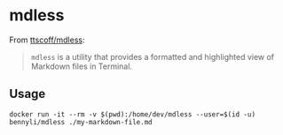 # mdless

From [ttscoff/mdless](https://github.com/ttscoff/mdless):

> `mdless` is a utility that provides a formatted and highlighted view of Markdown files in Terminal.

## Usage

```
docker run -it --rm -v $(pwd):/home/dev/mdless --user=$(id -u) bennyli/mdless ./my-markdown-file.md
```
